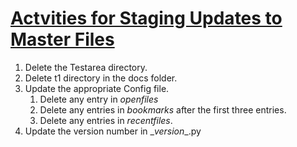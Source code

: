 # <u>Actvities for Staging Updates to Master Files</u>

1. Delete the Testarea directory.
2. Delete t1 directory in the docs folder.
3. Update the appropriate Config file.
   1. Delete any entry in _openfiles_
   2. Delete any entries in _bookmarks_ after the first three entries. 
   3. Delete any entries in _recentfiles_.
4. Update the version number in \__version__.py